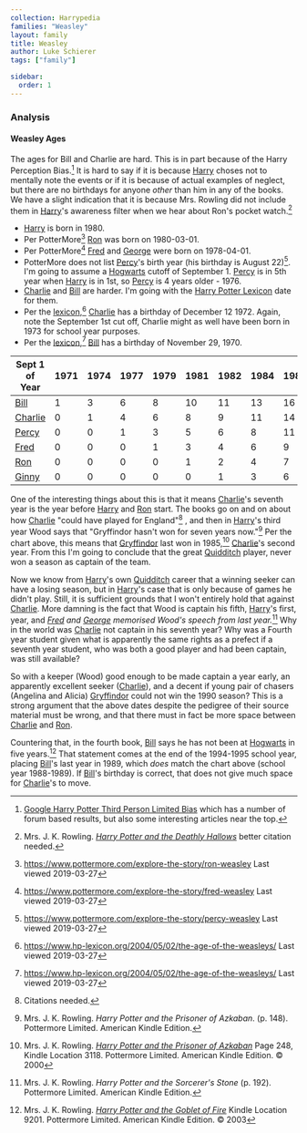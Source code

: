 ```yaml
---
collection: Harrypedia
families: "Weasley"
layout: family
title: Weasley
author: Luke Schierer
tags: ["family"]

sidebar:
  order: 1
---
```




### Analysis

#### Weasley Ages

The ages for Bill and Charlie are hard.  This is in part because of the Harry Perception Bias.[^240101-3]  It is hard to say if it is because [Harry] choses not to mentally note the events or if it is because of actual examples of neglect, but there are no birthdays for anyone *other* than him in any of the books.  We have a slight indication that it is because Mrs. Rowling did not include them in [Harry]'s awareness filter when we hear about Ron's pocket watch.[^240401-4]

* [Harry] is born in 1980.
* Per PotterMore[^20190327-1] [Ron] was born on 1980-03-01.
* Per PotterMore[^20190327-2] [Fred] and [George] were born on 1978-04-01.
* PotterMore does not list [Percy]'s birth year (his birthday is August
  22)[^20190327-3]. I'm going to assume a [Hogwarts] cutoff of September 1.
  [Percy] is in 5th year when [Harry] is in 1st, so [Percy] is 4 years
   older - 1976.
* [Charlie] and [Bill] are harder.  I'm going with the [Harry Potter
   Lexicon][lexicon] date for them.
* Per the [lexicon],[^20190327-4] [Charlie] has a birthday of December 12
  1972. Again, note the September 1st cut off, Charlie might as well
  have been born in 1973 for school year purposes.
* Per the [lexicon],[^20190327-5] [Bill] has a birthday of November 29,
  1970.

| Sept 1 of Year | 1971 | 1974 | 1977 | 1979 | 1981 | 1982 | 1984 | 1987 | 1988 | 1989 | 1990 | 1991 | 1992 | 1993 | 1994 | 1995 | 1996 | 1997 | 1998 |
|----------------|------|------|------|------|------|------|------|------|------|------|------|------|------|------|------|------|------|------|------|
| [Bill]         | 1    | 3    | 6    | 8    | 10   | 11   | 13   | 16   | 17   | 18   | 19   | 20   | 21   | 22   | 23   | 24   | 25   | 26   | 27   |
| [Charlie]      | 0    | 1    | 4    | 6    | 8    | 9    | 11   | 14   | 15   | 16   | 17   | 18   | 19   | 20   | 21   | 22   | 23   | 24   | 25   |
| [Percy]        | 0    | 0    | 1    | 3    | 5    | 6    | 8    | 11   | 12   | 13   | 14   | 15   | 16   | 17   | 18   | 19   | 20   | 21   | 22   |
| [Fred]         | 0    | 0    | 0    | 1    | 3    | 4    | 6    | 9    | 10   | 11   | 12   | 13   | 14   | 15   | 16   | 17   | 18   | 19   | 20   |
| [Ron]          | 0    | 0    | 0    | 0    | 1    | 2    | 4    | 7    | 8    | 9    | 10   | 11   | 12   | 13   | 14   | 15   | 16   | 17   | 18   |
| [Ginny]        | 0    | 0    | 0    | 0    | 0    | 1    | 3    | 6    | 7    | 8    | 9    | 10   | 11   | 12   | 13   | 14   | 15   | 16   | 17   |

One of the interesting things about this is that it means [Charlie]'s
seventh year is the year before [Harry] and [Ron] start. The books go
on and on about how [Charlie] "could have played for England"[^20200629-2]
, and then in [Harry]'s third year Wood says that "Gryffindor hasn't
won for seven years now."[^20200629-3] Per the chart above, this means
that [Gryffindor] last won in 1985,[^20210601-3] [Charlie]'s second
year. From this I'm going to conclude that the great [Quidditch] player,
never won a season as captain of the team.

Now we know from [Harry]'s own [Quidditch] career that a winning seeker
can have a losing season, but in [Harry]'s case that is only because of
games he didn't play.  Still, it is sufficient grounds that I won't
entirely hold that against [Charlie].  More damning is the fact that Wood
is captain his fifth, [Harry]'s first, year, and *[Fred] and [George]
memorised Wood's speech from last year.*[^20200728-1]  Why in the world
was [Charlie] not captain in his seventh year? Why was a Fourth year
student given what is apparently the same rights as a prefect if a
seventh year student, who was both a good player and had been
captain, was still available?

So with a keeper (Wood) good enough to be made captain a year early, an
apparently excellent seeker ([Charlie]), and a decent if young pair of
chasers (Angelina and Alicia) [Gryffindor] could not win the 1990 season?
This is a strong argument that the above dates despite the pedigree of
their source material must be wrong, and that there must in fact be
more space between [Charlie] and [Ron].

Countering that, in the fourth book, [Bill] says he has not been at
[Hogwarts] in five years.[^20210601-2]  That statement comes at the end
of the 1994-1995 school year, placing [Bill]'s last year in 1989, which
*does* match the chart above (school year 1988-1989).  If [Bill]'s
birthday is correct, that does not give much space for [Charlie]'s to move.

[Hogwarts]: <../../Hogwarts/>

[Quidditch]: <../../quidditch/>

[Gryffindor]: <../../Hogwarts/gryffindor/>

[Harry]: <../people/Potter/Harry_James/>

[Ginny]: <./ginevra_molly/>

[Ron]: <./ronald_bilius>

[George]: <./george/>

[Fred]: <./fred/>

[Percy]: <./percy_ignatius/>

[Charlie]: <./charlie/>

[Bill]: <./William_Arthur/>

[Arthur]: <./arthur/>

[Molly]: <../Prewett/Molly/>

[lexicon]: https://www.hp-lexicon.org

[^20210601-3]: Mrs. J. K. Rowling.
_[Harry Potter and the Prisoner of Azkaban](https://www.goodreads.com/book/show/5.Harry_Potter_and_the_Prisoner_of_Azkaban)_
Page 248, Kindle Location 3118. Pottermore Limited. American Kindle Edition. © 2000

[^20210601-2]: Mrs. J. K. Rowling.
_[Harry Potter and the Goblet of Fire](https://www.goodreads.com/book/show/6.Harry_Potter_and_the_Goblet_of_Fire)_
Kindle Location 9201. Pottermore Limited. American Kindle Edition. © 2003

[^20200629-3]: Mrs. J. K. Rowling. _Harry Potter and the Prisoner of Azkaban_.
(p. 148). Pottermore Limited. American Kindle Edition.

[^20200728-1]: Mrs. J. K. Rowling. _Harry Potter and the Sorcerer's Stone_
(p. 192). Pottermore Limited. American Kindle Edition.

[^20200629-2]: Citations needed.

[^20190327-1]: https://www.pottermore.com/explore-the-story/ron-weasley Last viewed 2019-03-27

[^20190327-2]: https://www.pottermore.com/explore-the-story/fred-weasley Last viewed 2019-03-27

[^20190327-3]: https://www.pottermore.com/explore-the-story/percy-weasley Last viewed 2019-03-27

[^20190327-4]: https://www.hp-lexicon.org/2004/05/02/the-age-of-the-weasleys/ Last viewed 2019-03-27

[^20190327-5]: https://www.hp-lexicon.org/2004/05/02/the-age-of-the-weasleys/ Last viewed 2019-03-27

[^240101-3]: [Google Harry Potter Third Person Limited Bias](https://www.google.com/search?q=Harry+Potter+Third+Person+Limited+Bias) which has a number of forum based results, but also some interesting articles near the top. 

[^240401-4]: Mrs. J. K. Rowling.
    _[Harry Potter and the Deathly Hallows]_
    better citation needed.

[Harry Potter and the Deathly Hallows]: https://www.librarything.com/work/3577382